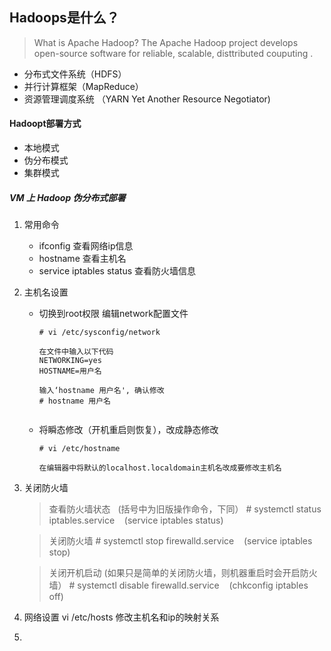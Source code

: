 ## Hadoops是什么？
> What is Apache Hadoop?
> The Apache Hadoop project develops open-source software for  reliable,  scalable, disttributed couputing .

+ 分布式文件系统（HDFS）
+ 并行计算框架（MapReduce）
+ 资源管理调度系统 （YARN Yet Another Resource Negotiator)


#### Hadoopt部署方式
+ 本地模式
+ 伪分布模式
+ 集群模式


##### VM 上 Hadoop 伪分布式部署

1. 常用命令
	- ifconfig   查看网络ip信息
	- hostname   查看主机名
	- service iptables status  查看防火墙信息

2. 主机名设置
   + 切换到root权限 编辑network配置文件
     ```
     # vi /etc/sysconfig/network
	   
     在文件中输入以下代码
     NETWORKING=yes
     HOSTNAME=用户名
       
     输入‘hostname 用户名', 确认修改
     # hostname 用户名
      
     ```
   + 将瞬态修改（开机重启则恢复），改成静态修改
     ```
     # vi /etc/hostname
     
     在编辑器中将默认的localhost.localdomain主机名改成要修改主机名 
     ```
     
3. 关闭防火墙
	> 查看防火墙状态&nbsp;&nbsp;&nbsp;(括号中为旧版操作命令，下同）
	  \# systemctl status iptables.service   &nbsp;&nbsp;&nbsp;(service iptables status)
    
    > 关闭防火墙
    \# systemctl stop firewalld.service &nbsp;&nbsp;&nbsp;(service iptables stop)
	
    > 关闭开机启动 (如果只是简单的关闭防火墙，则机器重启时会开启防火墙）
    \# systemctl disable firewalld.service &nbsp;&nbsp;&nbsp;(chkconfig iptables off)

3. 网络设置
	vi /etc/hosts 
    修改主机名和ip的映射关系

4. 
	